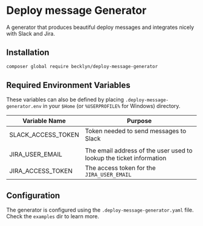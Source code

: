 Deploy message Generator
========================

A generator that produces beautiful deploy messages and integrates nicely with Slack and Jira.


Installation
------------

```bash
composer global require becklyn/deploy-message-generator
```


Required Environment Variables
------------------------------

These variables can also be defined by placing `.deploy-message-generator.env` in your `$Home` (or `%USERPROFILE%` for Windows) directory.

| Variable Name            | Purpose |
| ------------------------ | ------------------------------------------------------------------------------------------------------------------------ |
| SLACK_ACCESS_TOKEN       | Token needed to send messages to Slack                                                                                   |
|                          |                                                                                                                          |
| JIRA_USER_EMAIL          | The email address of the user used to lookup the ticket information                                                      |
| JIRA_ACCESS_TOKEN        | The access token for the `JIRA_USER_EMAIL`                                                                               | 



Configuration
-------------

The generator is configured using the `.deploy-message-generator.yaml` file. Check the `examples` dir to learn more.
